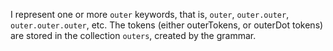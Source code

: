 I represent one or more `outer` keywords, that is, `outer`, `outer.outer`, `outer.outer.outer`, etc.  The tokens (either outerTokens, or outerDot tokens) are stored in the collection `outers`, created by the grammar.
